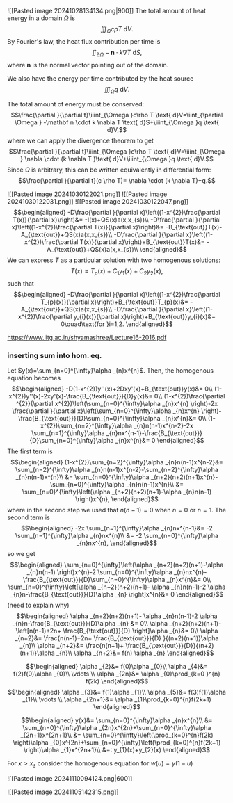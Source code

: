 ![[Pasted image 20241028134134.png|900]]
The total amount of heat energy in a domain $\Omega$ is
$$\iiint_{\Omega }c\rho T \text{ d}V.$$
By Fourier's law, the heat flux contribution per time is 
$$\iint_{\partial \Omega } -\mathbf n \cdot k \nabla T \text{ d}S,$$
where $\mathbf n$ is the normal vector pointing out of the domain.

We also have the energy per time contributed by the heat source
$$\iiint_{\Omega }q \text{ d}V.$$

The total amount of energy must be conserved:
$$\frac{\partial }{\partial t}\iiint_{\Omega }c\rho T \text{ d}V=\iint_{\partial \Omega } -\mathbf n \cdot k \nabla T \text{ d}S+\iiint_{\Omega }q \text{ d}V,$$
where we can apply the divergence theorem to get
$$\frac{\partial }{\partial t}\iiint_{\Omega }c\rho T \text{ d}V=\iiint_{\Omega } \nabla  \cdot (k \nabla T )\text{ d}V+\iiint_{\Omega }q \text{ d}V.$$
Since $\Omega$ is arbitrary, this can be written equivalently in differential form:
$$\frac{\partial }{\partial t}(c \rho T)= \nabla \cdot (k \nabla T)+q.$$

![[Pasted image 20241030122021.png]]
![[Pasted image 20241030122031.png]]
![[Pasted image 20241030122047.png]]
$$\begin{aligned}
-D\frac{\partial }{\partial x}\left((1-x^{2})\frac{\partial T(x)}{\partial x}\right)&= -I(x)+QS(x)a(x,x_{s})\\
-D\frac{\partial }{\partial x}\left((1-x^{2})\frac{\partial T(x)}{\partial x}\right)&= -B_{\text{out}}T(x)-A_{\text{out}}+QS(x)a(x,x_{s})\\
-D\frac{\partial }{\partial x}\left((1-x^{2})\frac{\partial T(x)}{\partial x}\right)+B_{\text{out}}T(x)&= -A_{\text{out}}+QS(x)a(x,x_{s})\\
\end{aligned}$$
We can express $T$ as a particular solution with two homogenous solutions:
$$T(x)=T_{p}(x)+C_{1}y_{1}(x)+C_{2}y_{2}(x),$$
such that
$$\begin{aligned}
-D\frac{\partial }{\partial x}\left((1-x^{2})\frac{\partial T_{p}(x)}{\partial x}\right)+B_{\text{out}}T_{p}(x)&= -A_{\text{out}}+QS(x)a(x,x_{s})\\
-D\frac{\partial }{\partial x}\left((1-x^{2})\frac{\partial y_{i}(x)}{\partial x}\right)+B_{\text{out}}y_{i}(x)&= 0\quad\text{for }i=1,2.
\end{aligned}$$

https://www.iitg.ac.in/shyamashree/Lecture16-2016.pdf

### inserting sum into hom. eq.
Let $y(x)=\sum_{n=0}^{\infty}\alpha _{n}x^{n}$. Then, the homogenous equation becomes
$$\begin{aligned}
-D(1-x^{2})y''(x)+2Dxy'(x)+B_{\text{out}}y(x)&= 0\\
(1-x^{2})y''(x)-2xy'(x)-\frac{B_{\text{out}}}{D}y(x)&= 0\\
(1-x^{2})\frac{\partial ^{2}}{\partial x^{2}}\left(\sum_{n=0}^{\infty}\alpha _{n}x^{n} \right)-2x \frac{\partial }{\partial x}\left(\sum_{n=0}^{\infty}\alpha _{n}x^{n} \right)-\frac{B_{\text{out}}}{D}\sum_{n=0}^{\infty}\alpha _{n}x^{n}&= 0\\
(1-x^{2})\sum_{n=2}^{\infty}\alpha _{n}n(n-1)x^{n-2}-2x \sum_{n=1}^{\infty}\alpha _{n}nx^{n-1}-\frac{B_{\text{out}}}{D}\sum_{n=0}^{\infty}\alpha _{n}x^{n}&= 0
\end{aligned}$$
The first term is
$$\begin{aligned}
(1-x^{2})\sum_{n=2}^{\infty}\alpha _{n}n(n-1)x^{n-2}&= \sum_{n=2}^{\infty}\alpha _{n}n(n-1)x^{n-2}-\sum_{n=2}^{\infty}\alpha _{n}n(n-1)x^{n}\\
&= \sum_{n=0}^{\infty}\alpha _{n+2}(n+2)(n+1)x^{n}-\sum_{n=0}^{\infty}\alpha _{n}n(n-1)x^{n}\\
&= \sum_{n=0}^{\infty}\left(\alpha _{n+2}(n+2)(n+1)-\alpha _{n}n(n-1) \right)x^{n},
\end{aligned}$$
where in the second step we used that $n(n-1)=0$ when $n=0$ or $n=1$. The second term is
$$\begin{aligned}
	-2x \sum_{n=1}^{\infty}\alpha _{n}nx^{n-1}&= -2 \sum_{n=1}^{\infty}\alpha _{n}nx^{n}\\
&= -2 \sum_{n=0}^{\infty}\alpha _{n}nx^{n},
\end{aligned}$$
so we get
$$\begin{aligned}
 \sum_{n=0}^{\infty}\left(\alpha _{n+2}(n+2)(n+1)-\alpha _{n}n(n-1) \right)x^{n}-2 \sum_{n=0}^{\infty}\alpha _{n}nx^{n}-\frac{B_{\text{out}}}{D}\sum_{n=0}^{\infty}\alpha _{n}x^{n}&= 0\\
\sum_{n=0}^{\infty}\left[\alpha _{n+2}(n+2)(n+1)- \alpha _{n}n(n-1)-2 \alpha _{n}n-\frac{B_{\text{out}}}{D}\alpha _{n} \right]x^{n}&= 0
\end{aligned}$$
(need to explain why)
$$\begin{aligned}
\alpha _{n+2}(n+2)(n+1)- \alpha _{n}n(n-1)-2 \alpha _{n}n-\frac{B_{\text{out}}}{D}\alpha _{n} &= 0\\
\alpha _{n+2}(n+2)(n+1)-\left[n(n-1)+2n+ \frac{B_{\text{out}}}{D} \right]\alpha _{n}&= 0\\
\alpha _{n+2}&= \frac{n(n-1)+2n+ \frac{B_{\text{out}}}{D} }{(n+2)(n+1)}\alpha _{n}\\
\alpha _{n+2}&= \frac{n(n+1)+ \frac{B_{\text{out}}}{D}}{(n+2)(n+1)}\alpha _{n}\\
\alpha _{n+2}&= f(n) \alpha _{n}
\end{aligned}$$

$$\begin{aligned}
\alpha _{2}&= f(0)\alpha _{0}\\
\alpha _{4}&= f(2)f(0)\alpha _{0}\\
\vdots \\
\alpha _{2n}&= \alpha _{0}\prod_{k=0 }^{n} f(2k)
\end{aligned}$$
$$\begin{aligned}
\alpha _{3}&= f(1)\alpha _{1}\\
\alpha _{5}&= f(3)f(1)\alpha _{1}\\
\vdots \\
\alpha _{2n+1}&= \alpha _{1}\prod_{k=0}^{n}f(2k+1)
\end{aligned}$$

$$\begin{aligned}
y(x)&= \sum_{n=0}^{\infty}\alpha _{n}x^{n}\\
&= \sum_{n=0}^{\infty}\alpha _{2n}x^{2n}+\sum_{n=0}^{\infty}\alpha _{2n+1}x^{2n+1}\\
&= \sum_{n=0}^{\infty}\left(\prod_{k=0}^{n}f(2k) \right)\alpha _{0}x^{2n}+\sum_{n=0}^{\infty}\left(\prod_{k=0}^{n}f(2k+1) \right)\alpha _{1}x^{2n+1}\\
&=: y_{1}(x)+y_{2}(x) 
\end{aligned}$$

For $x>x_{s}$ consider the homogenous equation for $w(u)=y(1-u)$

![[Pasted image 20241110094124.png|600]]


![[Pasted image 20241105142315.png]]
